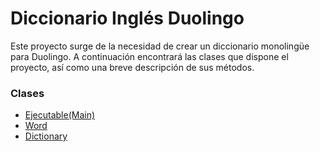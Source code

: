 # Diccionario Inglés Duolingo

Este proyecto surge de la necesidad de crear un diccionario monolingüe para Duolingo. A continuación encontrará las clases que dispone el proyecto, así como una breve descripción de sus métodos.

### Clases

* [Ejecutable(Main)](src/com/duolingo/docs/Main.md)
* [Word](src/com/duolingo/docs/Dictionary.md)
* [Dictionary](src/com/duolingo/docs/Dictionary.md)
